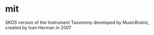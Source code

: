 # mit
SKOS version of the Instrument Taxonomy developed by MusicBrainz, created by Ivan Herman in 2007
